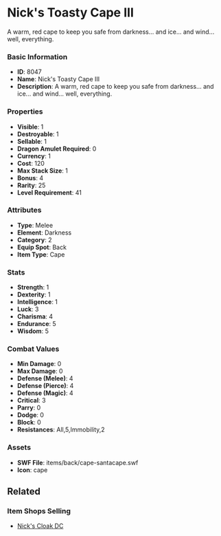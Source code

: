 # Nick's Toasty Cape III

A warm, red cape to keep you safe from darkness... and ice... and wind... well, everything.

### Basic Information

- **ID**: 8047
- **Name**: Nick&#039;s Toasty Cape III
- **Description**: A warm, red cape to keep you safe from darkness... and ice... and wind... well, everything.

### Properties

- **Visible**: 1
- **Destroyable**: 1
- **Sellable**: 1
- **Dragon Amulet Required**: 0
- **Currency**: 1
- **Cost**: 120
- **Max Stack Size**: 1
- **Bonus**: 4
- **Rarity**: 25
- **Level Requirement**: 41

### Attributes

- **Type**: Melee
- **Element**: Darkness
- **Category**: 2
- **Equip Spot**: Back
- **Item Type**: Cape

### Stats

- **Strength**: 1
- **Dexterity**: 1
- **Intelligence**: 1
- **Luck**: 3
- **Charisma**: 4
- **Endurance**: 5
- **Wisdom**: 5

### Combat Values

- **Min Damage**: 0
- **Max Damage**: 0
- **Defense (Melee)**: 4
- **Defense (Pierce)**: 4
- **Defense (Magic)**: 4
- **Critical**: 3
- **Parry**: 0
- **Dodge**: 0
- **Block**: 0
- **Resistances**: All,5,Immobility,2

### Assets

- **SWF File**: items/back/cape-santacape.swf
- **Icon**: cape

## Related

### Item Shops Selling

- [Nick's Cloak DC](../item-shops/294-nick-s-cloak-dc.md)

